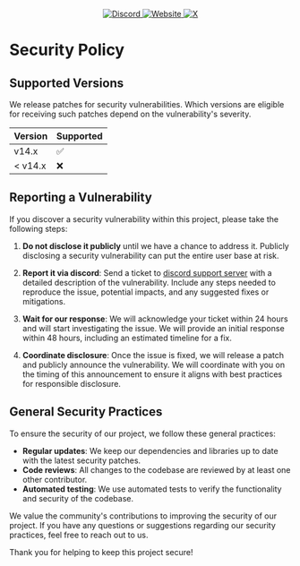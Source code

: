 <p align="center">
  <a href="https://discord.com/invite/eWcNKXmsgw" target="_blank">
    <img src="https://img.shields.io/badge/Discord-%2300b0ff?style=for-the-badge&logo=discord&logoColor=white" alt="Discord" />
  </a>
  <a href="https://emirhankaya.net" target="_blank">
    <img src="https://img.shields.io/badge/Website-%23000000?style=for-the-badge&logo=google-chrome&logoColor=white" alt="Website" />
  </a>
  <a href="https://x.com/Danteon0" target="_blank">
    <img src="https://img.shields.io/badge/Twitter-%231DA1F2?style=for-the-badge&logo=twitter&logoColor=white" alt="X" />
  </a>
</p> 

# Security Policy

## Supported Versions

We release patches for security vulnerabilities. Which versions are eligible for receiving such patches depend on the vulnerability's severity.

| Version | Supported          |
| ------- | ------------------ |
| v14.x   | :white_check_mark: |
| < v14.x | :x:                |

## Reporting a Vulnerability

If you discover a security vulnerability within this project, please take the following steps:

1. **Do not disclose it publicly** until we have a chance to address it. Publicly disclosing a security vulnerability can put the entire user base at risk.

2. **Report it via discord**: Send a ticket to [discord support server](https://discord.com/invite/eWcNKXmsgw) with a detailed description of the vulnerability. Include any steps needed to reproduce the issue, potential impacts, and any suggested fixes or mitigations.

3. **Wait for our response**: We will acknowledge your ticket within 24 hours and will start investigating the issue. We will provide an initial response within 48 hours, including an estimated timeline for a fix.

4. **Coordinate disclosure**: Once the issue is fixed, we will release a patch and publicly announce the vulnerability. We will coordinate with you on the timing of this announcement to ensure it aligns with best practices for responsible disclosure.

## General Security Practices

To ensure the security of our project, we follow these general practices:

- **Regular updates**: We keep our dependencies and libraries up to date with the latest security patches.
- **Code reviews**: All changes to the codebase are reviewed by at least one other contributor.
- **Automated testing**: We use automated tests to verify the functionality and security of the codebase.

We value the community's contributions to improving the security of our project. If you have any questions or suggestions regarding our security practices, feel free to reach out to us.

Thank you for helping to keep this project secure!
